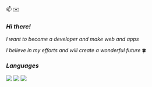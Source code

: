 📫 ✉️ 
 ### _Hi there!_

 _I want to become a developer and make web and apps_

_I believe in my efforts and will create a wonderful future_ 🍀


### _Languages_
<img src="https://img.shields.io/badge/-HTML5-E34F26?style=flat&logo=HTML5&logoColor=white">
<img src="https://img.shields.io/badge/-CSS3-1572B6?style=flat&logo=CSS3&logoColor=white">
<img src="https://img.shields.io/badge/-Java-d82d2d?style=flat&logo=Java&logoColor=white">
